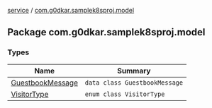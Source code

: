 [service](../index.md) / [com.g0dkar.samplek8sproj.model](./index.md)

## Package com.g0dkar.samplek8sproj.model

### Types

| Name | Summary |
|---|---|
| [GuestbookMessage](-guestbook-message/index.md) | `data class GuestbookMessage` |
| [VisitorType](-visitor-type/index.md) | `enum class VisitorType` |
